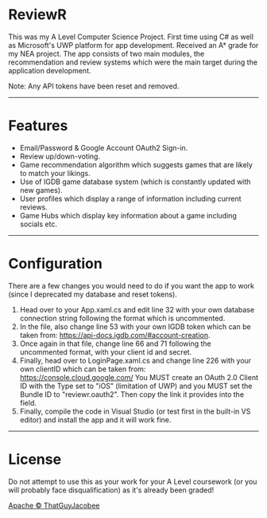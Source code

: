 # ReviewR
This was my A Level Computer Science Project. First time using C# as well as Microsoft's UWP platform for app development. Received an A* grade for my NEA project.
The app consists of two main modules, the recommendation and review systems which were the main target during the application development. 

Note: Any API tokens have been reset and removed.

---
# Features
- Email/Password & Google Account OAuth2 Sign-in.
- Review up/down-voting.
- Game recommendation algorithm which suggests games that are likely to match your likings.
- Use of IGDB game database system (which is constantly updated with new games).
- User profiles which display a range of information including current reviews.
- Game Hubs which display key information about a game including socials etc.

---
# Configuration
There are a few changes you would need to do if you want the app to work (since I deprecated my database and reset tokens).

1) Head over to your App.xaml.cs and edit line 32 with your own database connection string following the format which is uncommented.
2) In the file, also change line 53 with your own IGDB token which can be taken from: https://api-docs.igdb.com/#account-creation.
3) Once again in that file, change line 66 and 71 following the uncommented format, with your client id and secret.
4) Finally, head over to LoginPage.xaml.cs and change line 226 with your own clientID which can be taken from: https://console.cloud.google.com/ 
You MUST create an OAuth 2.0 Client ID with the Type set to "iOS" (limitation of UWP) and you MUST set the Bundle ID to "reviewr.oauth2". Then copy the link it provides into the field.
5) Finally, compile the code in Visual Studio (or test first in the built-in VS editor) and install the app and it will work fine.

---
# License
Do not attempt to use this as your work for your A Level coursework (or you will probably face disqualification) as it's already been graded!

[Apache © ThatGuyJacobee](./LICENSE.md)
